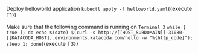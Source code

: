 Deploy helloworld application `kubectl apply -f helloworld.yaml`{{execute T1}}

Make sure that the following command is running on `Terminal 3` `while [ true ]; do echo $(date) $(curl -s http://[[HOST_SUBDOMAIN]]-31080-[[KATACODA_HOST]].environments.katacoda.com/hello -w "%{http_code}"); sleep 1; done`{{execute T3}}


